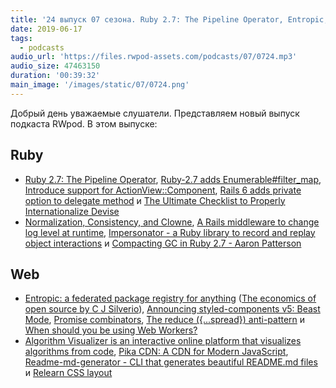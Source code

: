 ```yaml
---
title: '24 выпуск 07 сезона. Ruby 2.7: The Pipeline Operator, Entropic, Styled-components v5, Algorithm Visualizer, Impersonator и прочее'
date: 2019-06-17
tags:
  - podcasts
audio_url: 'https://files.rwpod-assets.com/podcasts/07/0724.mp3'
audio_size: 47463150
duration: '00:39:32'
main_image: '/images/static/07/0724.png'
---
```


Добрый день уважаемые слушатели. Представляем новый выпуск подкаста RWpod. В этом выпуске:

## Ruby

- [Ruby 2.7: The Pipeline Operator](https://dev.to/baweaver/ruby-2-7-the-pipeline-operator-1b2d), [Ruby-2.7 adds Enumerable#filter_map](https://blog.mavenhive.in/ruby-2-7-adds-enumerable-filter-map-d84aad03b6d4), [Introduce support for ActionView::Component](https://github.com/rails/rails/pull/36388), [Rails 6 adds private option to delegate method](https://blog.bigbinary.com/2019/06/10/rails-6-adds-private-option-to-delegate-method.html) и [The Ultimate Checklist to Properly Internationalize Devise](https://dev.to/appsignal/the-ultimate-checklist-to-properly-internationalize-devise-59m6)
- [Normalization, Consistency, and Clowne](https://dev.to/evilmartians/normalization-consistency-and-clowne-44mn), [A Rails middleware to change log level at runtime](https://nebulab.it/blog/rails-middleware-change-log-level/), [Impersonator - a Ruby library to record and replay object interactions](https://github.com/jorgemanrubia/impersonator) и [Compacting GC in Ruby 2.7 - Aaron Patterson](https://www.youtube.com/watch?v=H8iWLoarTZc)

## Web

- [Entropic: a federated package registry for anything](https://github.com/entropic-dev/entropic) ([The economics of open source by C J Silverio](https://www.youtube.com/watch?v=MO8hZlgK5zc)), [Announcing styled-components v5: Beast Mode](https://medium.com/styled-components/announcing-styled-components-v5-beast-mode-389747abd987), [Promise combinators](https://v8.dev/features/promise-combinators), [The reduce ({...spread}) anti-pattern](https://www.richsnapp.com/blog/2019/06-09-reduce-spread-anti-pattern) и [When should you be using Web Workers?](https://staging.dassur.ma/things/when-workers/)
- [Algorithm Visualizer is an interactive online platform that visualizes algorithms from code](https://algorithm-visualizer.org/), [Pika CDN: A CDN for Modern JavaScript](https://www.pika.dev/cdn), [Readme-md-generator - CLI that generates beautiful README.md files](https://github.com/kefranabg/readme-md-generator) и [Relearn CSS layout](https://every-layout.dev/)
